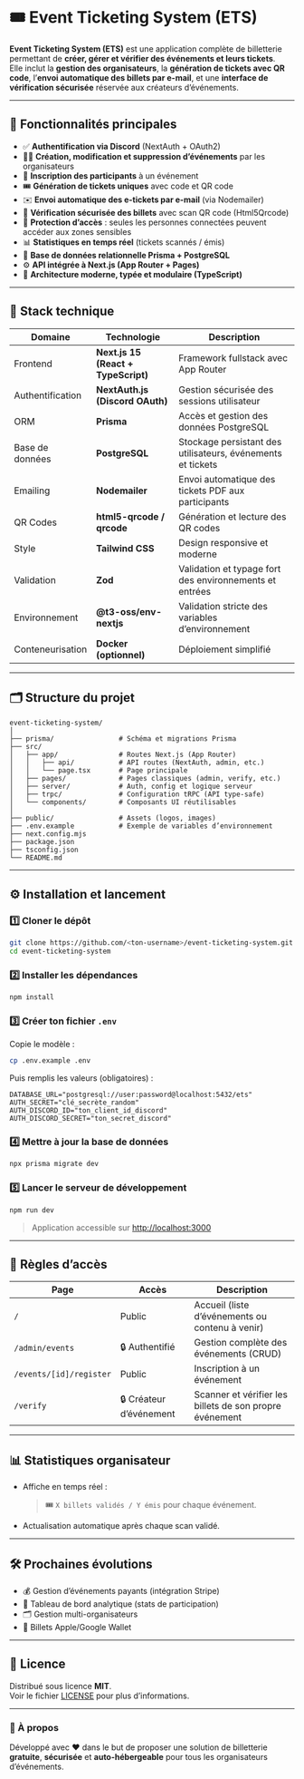 # 🎟️ Event Ticketing System (ETS)

**Event Ticketing System (ETS)** est une application complète de billetterie permettant de **créer, gérer et vérifier des événements et leurs tickets**.  
Elle inclut la **gestion des organisateurs**, la **génération de tickets avec QR code**, l’**envoi automatique des billets par e-mail**, et une **interface de vérification sécurisée** réservée aux créateurs d’événements.

---

## 🚀 Fonctionnalités principales

- ✅ **Authentification via Discord** (NextAuth + OAuth2)  
- 🧑‍💼 **Création, modification et suppression d’événements** par les organisateurs  
- 👥 **Inscription des participants** à un événement  
- 🎟️ **Génération de tickets uniques** avec code et QR code  
- ✉️ **Envoi automatique des e-tickets par e-mail** (via Nodemailer)  
- 📱 **Vérification sécurisée des billets** avec scan QR code (Html5Qrcode)  
- 🔐 **Protection d’accès** : seules les personnes connectées peuvent accéder aux zones sensibles  
- 📊 **Statistiques en temps réel** (tickets scannés / émis)  
- 💾 **Base de données relationnelle Prisma + PostgreSQL**  
- ⚙️ **API intégrée à Next.js (App Router + Pages)**  
- 🧱 **Architecture moderne, typée et modulaire (TypeScript)**  

---

## 🧰 Stack technique

| Domaine | Technologie | Description |
|----------|--------------|--------------|
| Frontend | **Next.js 15 (React + TypeScript)** | Framework fullstack avec App Router |
| Authentification | **NextAuth.js (Discord OAuth)** | Gestion sécurisée des sessions utilisateur |
| ORM | **Prisma** | Accès et gestion des données PostgreSQL |
| Base de données | **PostgreSQL** | Stockage persistant des utilisateurs, événements et tickets |
| Emailing | **Nodemailer** | Envoi automatique des tickets PDF aux participants |
| QR Codes | **html5-qrcode / qrcode** | Génération et lecture des QR codes |
| Style | **Tailwind CSS** | Design responsive et moderne |
| Validation | **Zod** | Validation et typage fort des environnements et entrées |
| Environnement | **@t3-oss/env-nextjs** | Validation stricte des variables d’environnement |
| Conteneurisation | **Docker (optionnel)** | Déploiement simplifié |

---

## 🗂️ Structure du projet

```
event-ticketing-system/
│
├── prisma/                # Schéma et migrations Prisma
├── src/
│   ├── app/               # Routes Next.js (App Router)
│   │   ├── api/           # API routes (NextAuth, admin, etc.)
│   │   └── page.tsx       # Page principale
│   ├── pages/             # Pages classiques (admin, verify, etc.)
│   ├── server/            # Auth, config et logique serveur
│   ├── trpc/              # Configuration tRPC (API type-safe)
│   └── components/        # Composants UI réutilisables
│
├── public/                # Assets (logos, images)
├── .env.example           # Exemple de variables d’environnement
├── next.config.mjs
├── package.json
├── tsconfig.json
└── README.md
```

---

## ⚙️ Installation et lancement

### 1️⃣ Cloner le dépôt
```bash
git clone https://github.com/<ton-username>/event-ticketing-system.git
cd event-ticketing-system
```

### 2️⃣ Installer les dépendances
```bash
npm install
```

### 3️⃣ Créer ton fichier `.env`
Copie le modèle :
```bash
cp .env.example .env
```

Puis remplis les valeurs (obligatoires) :
```env
DATABASE_URL="postgresql://user:password@localhost:5432/ets"
AUTH_SECRET="clé_secrète_random"
AUTH_DISCORD_ID="ton_client_id_discord"
AUTH_DISCORD_SECRET="ton_secret_discord"
```

### 4️⃣ Mettre à jour la base de données
```bash
npx prisma migrate dev
```

### 5️⃣ Lancer le serveur de développement
```bash
npm run dev
```

> Application accessible sur [http://localhost:3000](http://localhost:3000)

---

## 🔐 Règles d’accès

| Page | Accès | Description |
|------|--------|-------------|
| `/` | Public | Accueil (liste d’événements ou contenu à venir) |
| `/admin/events` | 🔒 Authentifié | Gestion complète des événements (CRUD) |
| `/events/[id]/register` | Public | Inscription à un événement |
| `/verify` | 🔒 Créateur d’événement | Scanner et vérifier les billets de son propre événement |

---

## 📊 Statistiques organisateur

- Affiche en temps réel :  
  > 🎟️ `X billets validés / Y émis` pour chaque événement.  
- Actualisation automatique après chaque scan validé.

---

## 🛠️ Prochaines évolutions

- 💰 Gestion d’événements payants (intégration Stripe)  
- 🧾 Tableau de bord analytique (stats de participation)  
- 🗂️ Gestion multi-organisateurs  
- 📱 Billets Apple/Google Wallet

---

## 📜 Licence

Distribué sous licence **MIT**.  
Voir le fichier [LICENSE](./LICENSE) pour plus d’informations.

---

### 💬 À propos

Développé avec ❤️ dans le but de proposer une solution de billetterie **gratuite**, **sécurisée** et **auto-hébergeable** pour tous les organisateurs d’événements.
